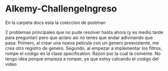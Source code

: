 # Alkemy-ChallengeIngreso

En la carpeta docs esta la coleccion de postman

2 problemas principales que no pude resolver hasta ahora (y es medio tarde para preguntar) pero que aclaro asi no tenes que andar adivinando que pasa: 
Primero, al crear una nueva pelicula con un genero preexistente, me crea otro registro de genero.
Segundo, al empezar a implementar los filtros, rompe el codigo en la clase specification. Razon por la cual la comente. No tengo idea porque empieza a romper, ya que estoy calcando el codigo del video

